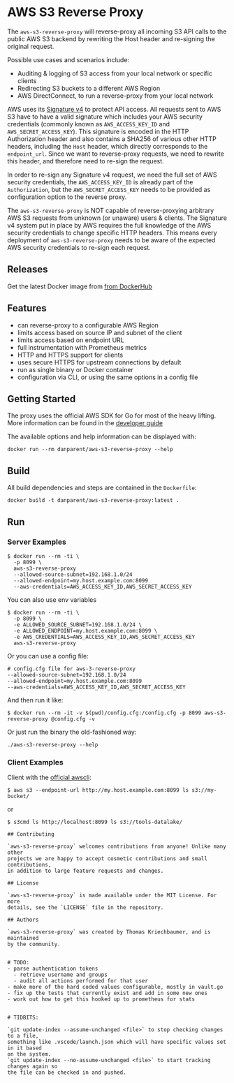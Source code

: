 # AWS S3 Reverse Proxy

The `aws-s3-reverse-proxy` will reverse-proxy all incoming S3 API calls to the public
AWS S3 backend by rewriting the Host header and re-signing the original request.

Possible use cases and scenarios include:
  * Auditing & logging of S3 access from your local network or specific clients
  * Redirecting S3 buckets to a different AWS Region
  * AWS DirectConnect, to run a reverse-proxy from your local network

AWS uses its [Signature
v4]((https://docs.aws.amazon.com/general/latest/gr/signature-version-4.html)) to
protect API access. All requests sent to AWS S3 have to have a valid signature
which includes your AWS security credentials (commonly known as
`AWS_ACCESS_KEY_ID` and `AWS_SECRET_ACCESS_KEY`). This signature is encoded in
the HTTP Authorization header and also contains a SHA256 of various other HTTP
headers, including the `Host` header, which directly corresponds to the
`endpoint_url`. Since we want to reverse-proxy requests, we need to rewrite this
header, and therefore need to re-sign the request.

In order to re-sign any Signature v4 request, we need the full set of AWS
security credentials, the `AWS_ACCESS_KEY_ID` is already part of the
`Authorization`, but the `AWS_SECRET_ACCESS_KEY` needs to be provided as
configuration option to the reverse proxy.

The `aws-s3-reverse-proxy` is NOT capable of reverse-proxying arbitrary AWS S3
requests from unknown (or unaware) users & clients. The Signature v4 system put
in place by AWS requires the full knowledge of the AWS security credentials to
change specific HTTP headers. This means every deployment of
`aws-s3-reverse-proxy` needs to be aware of the expected AWS security
credentials to re-sign each request.

## Releases

Get the latest Docker image from [from
DockerHub](https://docker.io/danparent/aws-s3-reverse-proxy)

## Features

  * can reverse-proxy to a configurable AWS Region
  * limits access based on source IP and subnet of the client
  * limits access based on endpoint URL
  * full instrumentation with Prometheus metrics
  * HTTP and HTTPS support for clients
  * uses secure HTTPS for upstream connections by default
  * run as single binary or Docker container
  * configuration via CLI, or using the same options in a config file

## Getting Started

The proxy uses the official AWS SDK for Go for most of the heavy lifting. More
information can be found in the [developer
guide](https://docs.aws.amazon.com/sdk-for-go/v1/developer-guide/configuring-sdk.html)

The available options and help information can be displayed with:
```
docker run --rm danparent/aws-s3-reverse-proxy --help
```

## Build
All build dependencies and steps are contained in the `Dockerfile`:
```
docker build -t danparent/aws-s3-reverse-proxy:latest .
```

## Run

### Server Examples
```
$ docker run --rm -ti \
  -p 8099 \
  aws-s3-reverse-proxy
  --allowed-source-subnet=192.168.1.0/24
  --allowed-endpoint=my.host.example.com:8099
  --aws-credentials=AWS_ACCESS_KEY_ID,AWS_SECRET_ACCESS_KEY
```

You can also use env variables
```
$ docker run --rm -ti \
  -p 8099 \
  -e ALLOWED_SOURCE_SUBNET=192.168.1.0/24 \
  -e ALLOWED_ENDPOINT=my.host.example.com:8099 \
  -e AWS_CREDENTIALS=AWS_ACCESS_KEY_ID,AWS_SECRET_ACCESS_KEY
  aws-s3-reverse-proxy
```

Or you can use a config file:
```
# config.cfg file for aws-3-reverse-proxy
--allowed-source-subnet=192.168.1.0/24
--allowed-endpoint=my.host.example.com:8099
--aws-credentials=AWS_ACCESS_KEY_ID,AWS_SECRET_ACCESS_KEY
```
And then run it like:
```
$ docker run --rm -it -v $(pwd)/config.cfg:/config.cfg -p 8099 aws-s3-reverse-proxy @config.cfg -v
```

Or just run the binary the old-fashioned way:
```
./aws-s3-reverse-proxy --help
```

### Client Examples

Client with the [official awscli](https://aws.amazon.com/cli/):
```
$ aws s3 --endpoint-url http://my.host.example.com:8099 ls s3://my-bucket/
```
or
```
$ s3cmd ls http://localhost:8099 ls s3://tools-datalake/

## Contributing

`aws-s3-reverse-proxy` welcomes contributions from anyone! Unlike many other
projects we are happy to accept cosmetic contributions and small contributions,
in addition to large feature requests and changes.

## License

`aws-s3-reverse-proxy` is made available under the MIT License. For more
details, see the `LICENSE` file in the repository.

## Authors

`aws-s3-reverse-proxy` was created by Thomas Kriechbaumer, and is maintained
by the community.


# TODO:
- parse authentication tokens
  - retrieve username and groups
  - audit all actions performed for that user
- make more of the hard coded values configurable, mostly in vault.go
- fix up the tests that currently exist and add in some new ones
- work out how to get this hooked up to prometheus for stats


# TIDBITS:

`git update-index --assume-unchanged <file>` to stop checking changes to a file,
something like .vscode/launch.json which will have specific values set in it based
on the system.
`git update-index --no-assume-unchanged <file>` to start tracking changes again so
the file can be checked in and pushed.